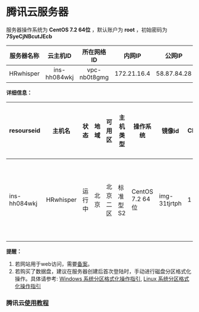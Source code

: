 # 腾讯云服务器

服务器操作系统为 **CentOS 7.2 64位** ，默认账户为 **root** ，初始密码为 **7SyeCjNBcutJEcb**

| 服务器名称 |   云主机ID   |  所在网络ID  |   内网IP    |   公网IP    |
| :--------: | :----------: | :----------: | :---------: | :---------: |
| HRwhisper  | ins-hh084wkj | vpc-nb0t8gmg | 172.21.16.4 | 58.87.84.28 |

**详细信息：**

| resourseid   | 主机名    | 状态   | 地域 | 可用区   | 主机类型 | 操作系统        | 镜像id       | CPU  | 内存 | 带宽 | 公网IP      | 内网IP      | 系统盘类型  | 系统盘大小 | 数据盘类型 | 数据盘大小 | 所属网络    | 所在子网       | 关联vpc     | 创建时间             | 到期时间             | 主机计费模式 | 网络计费模式       | 所属项目 |
| ------------ | --------- | ------ | ---- | -------- | -------- | --------------- | ------------ | ---- | ---- | ---- | ----------- | ----------- | ----------- | ---------- | ---------- | ---------- | ----------- | -------------- | ----------- | -------------------- | -------------------- | ------------ | ------------------ | -------- |
| ins-hh084wkj | HRwhisper | 运行中 | 北京 | 北京二区 | 标准型S2 | CentOS 7.2 64位 | img-31tjrtph | 1    | 2    | 1    | 58.87.84.28 | 172.21.16.4 | CLOUD_BASIC | 50         | -          | -          | Default-VPC | Default-Subnet | Default-VPC | 3/7/2018, 9:35:27 AM | 7/7/2021, 9:35:27 AM | 包年包月     | 按带宽包年包月计费 | 默认项目 |

**提醒：**

1. 若网站用于web访问，需要[备案](https://beian.cloud.tencent.com/)。
2. 若购买了数据盘，建议在服务器创建后首次登陆时，手动进行磁盘分区格式化操作。具体请参考: [Windows 系统分区格式化操作指引](https://cloud.tencent.com/document/product/362/6734), [Linux 系统分区格式化操作指引](https://cloud.tencent.com/document/product/362/6735)

### 腾讯云[使用教程](https://cloud.tencent.com/document/product/213/3687)